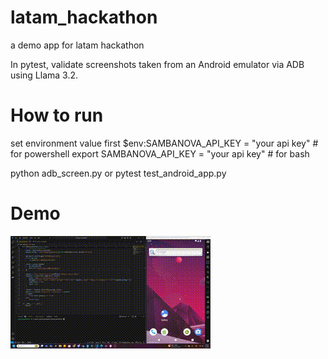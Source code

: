 # latam_hackathon
a demo app for latam hackathon

In pytest, validate screenshots taken from an Android emulator via ADB using Llama 3.2.

# How to run
set environment value first
$env:SAMBANOVA_API_KEY = "your api key" # for powershell
export SAMBANOVA_API_KEY = "your api key" # for bash

python adb_screen.py
or
pytest test_android_app.py

# Demo
![demo GIF](assets/demo.gif)